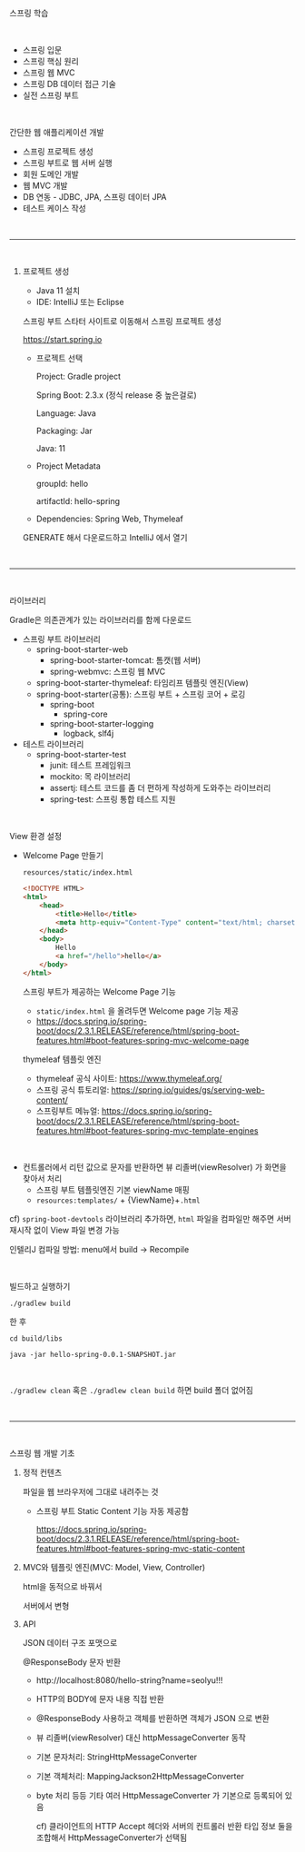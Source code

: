 <br />

스프링 학습

<br />

* 스프링 입문
* 스프링 핵심 원리
* 스프링 웹 MVC
* 스프링 DB 데이터 접근 기술
* 실전 스프링 부트

<br />

간단한 웹 애플리케이션 개발

* 스프링 프로젝트 생성
* 스프링 부트로 웹 서버 실행
* 회원 도메인 개발
* 웹 MVC 개발
* DB 연동 - JDBC, JPA, 스프링 데이터 JPA
* 테스트 케이스 작성

<br />

---

<br />

1. 프로젝트 생성

   * Java 11 설치
   * IDE: IntelliJ 또는 Eclipse

   스프링 부트 스타터 사이트로 이동해서 스프링 프로젝트 생성

   https://start.spring.io

   * 프로젝트 선택

     Project: Gradle project

     Spring Boot: 2.3.x (정식 release 중 높은걸로)

     Language: Java

     Packaging: Jar

     Java: 11

   * Project Metadata

     groupId: hello

     artifactId: hello-spring

   * Dependencies: Spring Web, Thymeleaf

   GENERATE 해서 다운로드하고 IntelliJ 에서 열기

<br />

---

<br />

라이브러리

Gradle은 의존관계가 있는 라이브러리를 함께 다운로드

* 스프링 부트 라이브러리
  * spring-boot-starter-web
    * spring-boot-starter-tomcat: 톰캣(웹 서버)
    * spring-webmvc: 스프링 웹 MVC
  * spring-boot-starter-thymeleaf: 타임리프 템플릿 엔진(View)
  * spring-boot-starter(공통): 스프링 부트 + 스프링 코어 + 로깅
    * spring-boot
      * spring-core
    * spring-boot-starter-logging
      * logback, slf4j
* 테스트 라이브러리
  * spring-boot-starter-test
    * junit: 테스트 프레임워크
    * mockito: 목 라이브러리
    * assertj: 테스트 코드를 좀 더 편하게 작성하게 도와주는 라이브러리
    * spring-test: 스프링 통합 테스트 지원

<br />

View 환경 설정

* Welcome Page 만들기

  `resources/static/index.html`

  ```html
  <!DOCTYPE HTML>
  <html>
      <head>
          <title>Hello</title>
          <meta http-equiv="Content-Type" content="text/html; charset=UTF-8" />
      </head>
      <body>
          Hello
          <a href="/hello">hello</a>
      </body>
  </html>
  ```

  스프링 부트가 제공하는 Welcome Page 기능

  * `static/index.html` 을 올려두면 Welcome page 기능 제공
  * https://docs.spring.io/spring-boot/docs/2.3.1.RELEASE/reference/html/spring-boot-features.html#boot-features-spring-mvc-welcome-page

  thymeleaf 템플릿 엔진

  * thymeleaf 공식 사이트: https://www.thymeleaf.org/
  * 스프링 공식 튜토리얼: https://spring.io/guides/gs/serving-web-content/
  * 스프링부트 메뉴얼: https://docs.spring.io/spring-boot/docs/2.3.1.RELEASE/reference/html/spring-boot-features.html#boot-features-spring-mvc-template-engines

<br />

* 컨트롤러에서 리턴 값으로 문자를 반환하면 뷰 리졸버(viewResolver) 가 화면을 찾아서 처리
  * 스프링 부트 템플릿엔진 기본 viewName 매핑
  * `resources:templates/` + {ViewName}+`.html`

cf) `spring-boot-devtools` 라이브러리 추가하면, `html` 파일을 컴파일만 해주면 서버 재시작 없이 View 파일 변경 가능

인텔리J 컴파일 방법: menu에서 build -> Recompile

<br />

빌드하고 실행하기

`./gradlew build`

한 후

`cd build/libs`

`java -jar hello-spring-0.0.1-SNAPSHOT.jar`

<br />

`./gradlew clean` 혹은 `./gradlew clean build` 하면 build 폴더 없어짐

<br />

---

<br />

스프링 웹 개발 기초

1. 정적 컨텐츠

   파일을 웹 브라우저에 그대로 내려주는 것

   * 스프링 부트 Static Content 기능 자동 제공함

     https://docs.spring.io/spring-boot/docs/2.3.1.RELEASE/reference/html/spring-boot-features.html#boot-features-spring-mvc-static-content

2. MVC와 템플릿 엔진(MVC: Model, View, Controller)

   html을 동적으로 바꿔서

   서버에서 변형

3. API

   JSON 데이터 구조 포맷으로

   @ResponseBody 문자 반환

   * http://localhost:8080/hello-string?name=seolyu!!!

   * HTTP의 BODY에 문자 내용 직접 반환

   * @ResponseBody 사용하고 객체를 반환하면 객체가 JSON 으로 변환

   * 뷰 리졸버(viewResolver) 대신 httpMessageConverter 동작

   * 기본 문자처리: StringHttpMessageConverter

   * 기본 객체처리: MappingJackson2HttpMessageConverter

   * byte 처리 등등 기타 여러 HttpMessageConverter 가 기본으로 등록되어 있음

     cf) 클라이언트의 HTTP Accept 헤더와 서버의 컨트롤러 반환 타입 정보 둘을 조합해서 HttpMessageConverter가 선택됨

<br />
